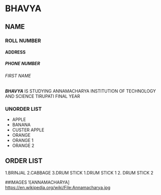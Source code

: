 # BHAVYA
## NAME
### ROLL NUMBER
#### ADDRESS
##### PHONE NUMBER
###### FIRST NAME
***BHAVYA*** IS STUDYING ANNAMACHARYA INSTITUTION OF TECHNOLOGY AND SCIENCE TIRUPATI FINAL YEAR
### UNORDER LIST
* APPLE
* BANANA
* CUSTER APPLE
*  ORANGE
  * ORANGE 1
  * ORANGE 2
## ORDER LIST
1.BRINJAL
2.CABBAGE
3.DRUM STICK
   1.DRUM STICK 1
   2. DRUM STICK 2
   
   ##IMAGES
   1[ANNAMACHARYA]
   https://en.wikipedia.org/wiki/File:Annamacharya.jpg
